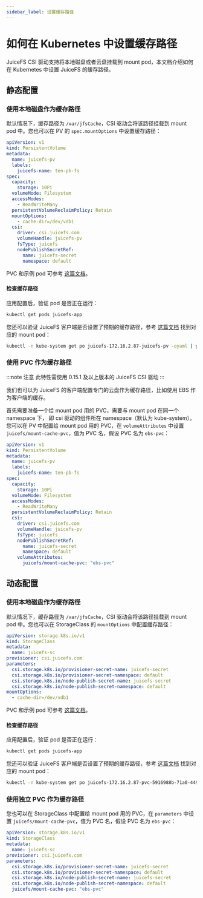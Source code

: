 ```yaml
---
sidebar_label: 设置缓存路径
---
```


# 如何在 Kubernetes 中设置缓存路径

JuiceFS CSI 驱动支持将本地磁盘或者云盘挂载到 mount pod，本文档介绍如何在 Kubernetes 中设置 JuiceFS 的缓存路径。

## 静态配置

### 使用本地磁盘作为缓存路径

默认情况下，缓存路径为 `/var/jfsCache`，CSI 驱动会将该路径挂载到 mount pod 中。您也可以在 PV 的 `spec.mountOptions` 中设置缓存路径：

```yaml {15}
apiVersion: v1
kind: PersistentVolume
metadata:
  name: juicefs-pv
  labels:
    juicefs-name: ten-pb-fs
spec:
  capacity:
    storage: 10Pi
  volumeMode: Filesystem
  accessModes:
    - ReadWriteMany
  persistentVolumeReclaimPolicy: Retain
  mountOptions:
    - cache-dir=/dev/vdb1
  csi:
    driver: csi.juicefs.com
    volumeHandle: juicefs-pv
    fsType: juicefs
    nodePublishSecretRef:
      name: juicefs-secret
      namespace: default
```

PVC 和示例 pod 可参考 [这篇文档](../guide/pv.md#static-provisioning)。

#### 检查缓存路径

应用配置后，验证 pod 是否正在运行：

```sh
kubectl get pods juicefs-app
```

您还可以验证 JuiceFS 客户端是否设置了预期的缓存路径，参考 [这篇文档](../administration/troubleshooting.md#check-mount-pod) 找到对应的 mount pod：

```sh
kubectl -n kube-system get po juicefs-172.16.2.87-juicefs-pv -oyaml | grep mount.juicefs
```

### 使用 PVC 作为缓存路径

:::note 注意
此特性需使用 0.15.1 及以上版本的 JuiceFS CSI 驱动
:::

我们也可以为 JuiceFS 的客户端配置专门的云盘作为缓存路径，比如使用 EBS 作为客户端的缓存。

首先需要准备一个给 mount pod 用的 PVC，需要与 mount pod 在同一个 namespace 下， 即 csi 驱动的组件所在 namespace（默认为 kube-system）。
您可以在 PV 中配置给 mount pod 用的 PVC，在 `volumeAttributes` 中设置 `juicefs/mount-cache-pvc`，值为 PVC 名，假设 PVC 名为 `ebs-pvc`：

```yaml {22}
apiVersion: v1
kind: PersistentVolume
metadata:
  name: juicefs-pv
  labels:
    juicefs-name: ten-pb-fs
spec:
  capacity:
    storage: 10Pi
  volumeMode: Filesystem
  accessModes:
    - ReadWriteMany
  persistentVolumeReclaimPolicy: Retain
  csi:
    driver: csi.juicefs.com
    volumeHandle: juicefs-pv
    fsType: juicefs
    nodePublishSecretRef:
      name: juicefs-secret
      namespace: default
    volumeAttributes:
      juicefs/mount-cache-pvc: "ebs-pvc"
```

## 动态配置

### 使用本地磁盘作为缓存路径

默认情况下，缓存路径为 `/var/jfsCache`，CSI 驱动会将该路径挂载到 mount pod 中。您也可以在 StorageClass 的 `mountOptions` 中配置缓存路径：

```yaml {12}
apiVersion: storage.k8s.io/v1
kind: StorageClass
metadata:
  name: juicefs-sc
provisioner: csi.juicefs.com
parameters:
  csi.storage.k8s.io/provisioner-secret-name: juicefs-secret
  csi.storage.k8s.io/provisioner-secret-namespace: default
  csi.storage.k8s.io/node-publish-secret-name: juicefs-secret
  csi.storage.k8s.io/node-publish-secret-namespace: default
mountOptions:
  - cache-dir=/dev/vdb1
```

PVC 和示例 pod 可参考 [这篇文档](../guide/pv.md#dynamic-provisioning)。

#### 检查缓存路径

应用配置后，验证 pod 是否正在运行：

```sh
kubectl get pods juicefs-app
```

您还可以验证 JuiceFS 客户端是否设置了预期的缓存路径，参考 [这篇文档](../administration/troubleshooting.md#check-mount-pod) 找到对应的 mount pod：

```sh
kubectl -n kube-system get po juicefs-172.16.2.87-pvc-5916988b-71a0-4494-8315-877d2dbb8709 -oyaml | grep mount.juicefs
```

### 使用独立 PVC 作为缓存路径

您也可以在 StorageClass 中配置给 mount pod 用的 PVC，在 `parameters` 中设置 `juicefs/mount-cache-pvc`，值为 PVC 名，假设 PVC 名为 `ebs-pvc`：

```yaml {11}
apiVersion: storage.k8s.io/v1
kind: StorageClass
metadata:
  name: juicefs-sc
provisioner: csi.juicefs.com
parameters:
  csi.storage.k8s.io/provisioner-secret-name: juicefs-secret
  csi.storage.k8s.io/provisioner-secret-namespace: default
  csi.storage.k8s.io/node-publish-secret-name: juicefs-secret
  csi.storage.k8s.io/node-publish-secret-namespace: default
  juicefs/mount-cache-pvc: "ebs-pvc"
```
